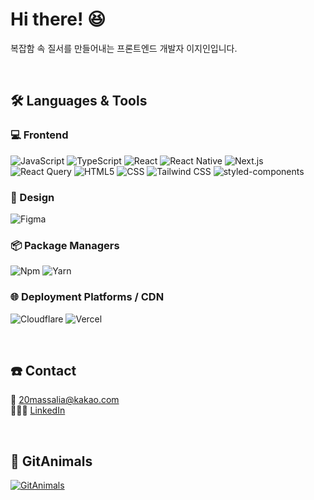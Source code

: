 <h1>Hi there! 😆</h1>

<p>복잡함 속 질서를 만들어내는 프론트엔드 개발자 이지인입니다.</p>

<br/>

## 🛠 Languages & Tools

### 💻 Frontend

<img alt="JavaScript" src="https://img.shields.io/badge/JavaScript-F7DF1E?style=for-the-badge&logo=JavaScript&logoColor=white"/> <img alt="TypeScript" src="https://img.shields.io/badge/typescript-%23007ACC.svg?style=for-the-badge&logo=typescript&logoColor=white"/> <img alt="React" src="https://img.shields.io/badge/react-%2361DAFB?style=for-the-badge&logo=react&logoColor=white"/>
<img alt="React Native" src="https://img.shields.io/badge/react%20native-%2361DAFB?style=for-the-badge&logo=react&logoColor=white"/>
<img alt="Next.js" src="https://img.shields.io/badge/next.js-%23000000?style=for-the-badge&logo=nextdotjs&logoColor=white"/>
<img alt="React Query" src="https://img.shields.io/badge/react%20query-%23FF4154?style=for-the-badge&logo=reactquery&logoColor=white"/>
<img alt="HTML5" src="https://img.shields.io/badge/html5-%23E34F26?style=for-the-badge&logo=html5&logoColor=white"/>
<img alt="CSS" src="https://img.shields.io/badge/css-%23663399?style=for-the-badge&logo=css3&logoColor=white"/>
<img alt="Tailwind CSS" src="https://img.shields.io/badge/tailwind%20css-%2306B6D4?style=for-the-badge&logo=tailwindcss&logoColor=white"/>
<img alt="styled-components" src="https://img.shields.io/badge/styled%20components-%23DB7093?style=for-the-badge&logo=styledcomponents&logoColor=white"/>

### 🎨 Design

<img alt="Figma" src="https://img.shields.io/badge/Figma-F24E1E?style=for-the-badge&logo=figma&logoColor=white" />

### 📦 Package Managers

<img alt="Npm" src="https://img.shields.io/badge/npm-npm?style=for-the-badge&logo=npm&logoColor=white"/> <img alt="Yarn" src="https://img.shields.io/badge/yarn-%232C8EBB?style=for-the-badge&logo=yarn&logoColor=white"/>

### 🌐 Deployment Platforms / CDN

<img alt="Cloudflare" src="https://img.shields.io/badge/cloudflare-%23F38020?style=for-the-badge&logo=cloudflare&logoColor=white"/> <img alt="Vercel" src="https://img.shields.io/badge/vercel-%23000000?style=for-the-badge&logo=vercel&logoColor=white"/>

<br/>

## ☎️ Contact

📧 20massalia@kakao.com  
👩🏻‍💻 [LinkedIn](https://www.linkedin.com/in/jea-in-lee/)

<br/>

## 🐾 GitAnimals

<a href="https://github.com/devxb/gitanimals">
  <img src="https://render.gitanimals.org/farms/20massalia" alt="GitAnimals" />
</a>
